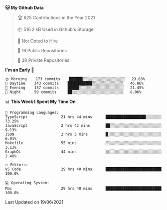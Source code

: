 <!--START_SECTION:waka-->
**🐱 My Github Data** 

> 🏆 625 Contributions in the Year 2021
 > 
> 📦 516.2 kB Used in Github's Storage 
 > 
> 🚫 Not Opted to Hire
 > 
> 📜 16 Public Repositories 
 > 
> 🔑 38 Private Repositories  
 > 
**I'm an Early 🐤** 

```text
🌞 Morning    173 commits    ██████░░░░░░░░░░░░░░░░░░░   23.63% 
🌆 Daytime    343 commits    ███████████░░░░░░░░░░░░░░   46.86% 
🌃 Evening    157 commits    █████░░░░░░░░░░░░░░░░░░░░   21.45% 
🌙 Night      59 commits     ██░░░░░░░░░░░░░░░░░░░░░░░   8.06%

```


📊 **This Week I Spent My Time On** 

```text
💬 Programming Languages: 
TypeScript               21 hrs 44 mins      ██████████████████░░░░░░░   73.25% 
JavaScript               2 hrs 42 mins       ██░░░░░░░░░░░░░░░░░░░░░░░   9.13% 
JSON                     2 hrs 3 mins        █░░░░░░░░░░░░░░░░░░░░░░░░   6.91% 
Makefile                 55 mins             ░░░░░░░░░░░░░░░░░░░░░░░░░   3.13% 
GraphQL                  44 mins             ░░░░░░░░░░░░░░░░░░░░░░░░░   2.48%

🔥 Editors: 
VS Code                  29 hrs 40 mins      █████████████████████████   100.0%

💻 Operating System: 
Mac                      29 hrs 40 mins      █████████████████████████   100.0%

```


 Last Updated on 19/06/2021
<!--END_SECTION:waka-->

